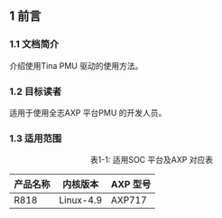 ## 1 前言

### 1.1 文档简介

介绍使用Tina PMU 驱动的使用方法。

### 1.2 目标读者

适用于使用全志AXP 平台PMU 的开发人员。

### 1.3 适用范围

<center>表1-1: 适用SOC 平台及AXP 对应表</center>

| 产品名称 | 内核版本  | AXP 型号 |
| -------- | --------- | -------- |
| R818     | Linux-4.9 | AXP717   |